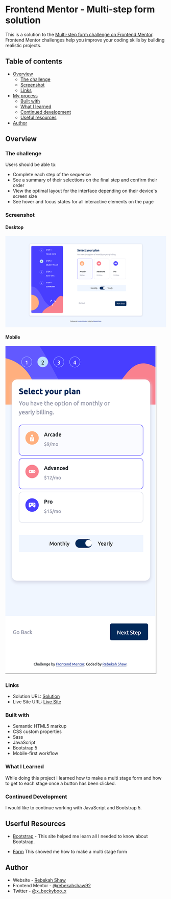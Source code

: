# Frontend Mentor - Multi-step form solution

This is a solution to the [Multi-step form challenge on Frontend Mentor](https://www.frontendmentor.io/challenges/multistep-form-YVAnSdqQBJ). Frontend Mentor challenges help you improve your coding skills by building realistic projects. 

## Table of contents

- [Overview](#overview)
  - [The challenge](#the-challenge)
  - [Screenshot](#screenshot)
  - [Links](#links)
- [My process](#my-process)
  - [Built with](#built-with)
  - [What I learned](#what-i-learned)
  - [Continued development](#continued-development)
  - [Useful resources](#useful-resources)
- [Author](#author)

## Overview

### The challenge

Users should be able to:

- Complete each step of the sequence
- See a summary of their selections on the final step and confirm their order
- View the optimal layout for the interface depending on their device's screen size
- See hover and focus states for all interactive elements on the page

### Screenshot

#### Desktop

![desktop](assets/images/desktop.png)

#### Mobile

![mobile](assets/images/mobile.png)

### Links

- Solution URL: [Solution](https://github.com/rebekahshaw92//multi-step-form)
- Live Site URL: [Live Site](https://rebekahshaw92.github.io//multi-step-form/)

### Built with

- Semantic HTML5 markup
- CSS custom properties
- Sass
- JavaScript
- Bootstrap 5
- Mobile-first workflow

### What I Learned

While doing this project I learned how to make a multi stage form and how to get to each stage once a button has been clicked.

### Continued Development

I would like to continue working with JavaScript and Bootstrap 5.

## Userful Resources 

- [Bootstrap](https://getbootstrap.com) - This site helped me learn all I needed to know about Bootstrap.

- [Form](https://webdesign.tutsplus.com/tutorials/how-to-build-a-multi-step-form-wizard-with-javascript--cms-93342) This showed me how to make a multi stage form

## Author

- Website - [Rebekah Shaw](https://www.rebekahshaw.com)
- Frontend Mentor - [@rebekahshaw92](https://www.frontendmentor.io/profile/rebekahshaw92)
- Twitter - [@x_beckyboo_x](https://www.twitter.com/x_beckyboo_x)